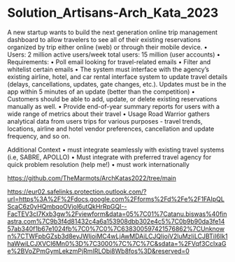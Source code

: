 # Solution_Artisans-Arch_Kata_2023

A new startup wants to build the next generation online trip management dashboard to allow travelers to see all of their existing reservations organized by trip either online (web) or through their mobile device.
• Users: 2 million active users/week 
     total users: 15 million (user accounts)
• Requirements:
•	Poll email looking for travel-related emails
•	Filter and whitelist certain emails
•	The system must interface with the agency’s existing airline, hotel, and car rental interface system to update travel details (delays, cancellations, updates, gate changes, etc.). Updates must be in the app within 5 minutes of an update (better than the competition)
•	Customers should be able to add, update, or delete existing reservations manually as well.
•	Provide end-of-year summary reports for users with a wide range of metrics about their travel
•	Usage  Road Warrior gathers analytical data from users trips for various purposes - travel trends, locations, airline and hotel vendor preferences, cancellation and update frequency, and so on.

Additional Context
•	must integrate seamlessly with existing travel systems (i.e, SABRE, APOLLO)
•	Must integrate with preferred travel agency for quick problem resolution (help me!)
•	must work internationally 


https://github.com/TheMarmots/ArchKatas2022/tree/main

https://eur02.safelinks.protection.outlook.com/?url=https%3A%2F%2Fdocs.google.com%2Fforms%2Fd%2Fe%2F1FAIpQLScaC6z0yHQmbqoOVjol6utQkHrRpGQI--FacTEV3cI7Kxb3gw%2Fviewform&data=05%7C01%7Catanu.biswas%40finastra.com%7C9b3f4d81432c4a6a153908dbb302e4c5%7C0b9b90da3fe1457ab340f1b67e1024fb%7C0%7C0%7C638300597421576862%7CUnknown%7CTWFpbGZsb3d8eyJWIjoiMC4wLjAwMDAiLCJQIjoiV2luMzIiLCJBTiI6Ik1haWwiLCJXVCI6Mn0%3D%7C3000%7C%7C%7C&sdata=%2FVqf3CcIxaGe%2BVoZPmGymLekzmPjRmIRLObi8Wb8fos%3D&reserved=0
